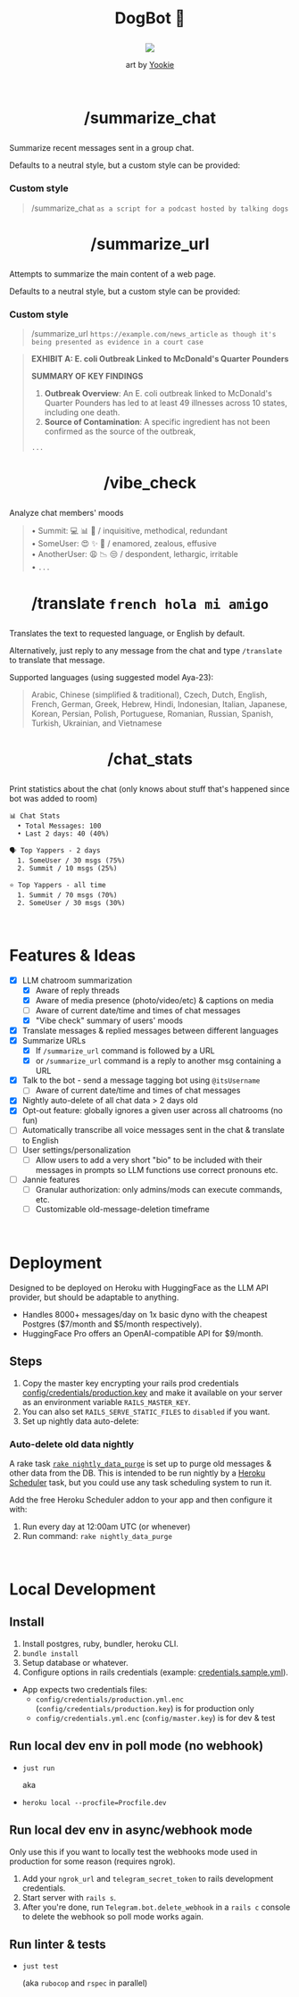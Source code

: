 # <p align="center">DogBot 🐶</p>

<p align="center"><img src="README-image.png" /></p>
<p align="center">art by <a href="https://www.furaffinity.net/user/yookie/">Yookie</a></p>

<br />

# <p align="center">/summarize_chat</p>
Summarize recent messages sent in a group chat.

Defaults to a neutral style, but a custom style can be provided:

### Custom style
> /summarize_chat `as a script for a podcast hosted by talking dogs`

# <p align="center">/summarize_url</p>
Attempts to summarize the main content of a web page.

Defaults to a neutral style, but a custom style can be provided:

### Custom style
> /summarize_url `https://example.com/news_article` `as though it's being presented as evidence in a court case`

>**EXHIBIT A: E. coli Outbreak Linked to McDonald's Quarter Pounders**
>
>**SUMMARY OF KEY FINDINGS**
>
>1. **Outbreak Overview**: An E. coli outbreak linked to McDonald's Quarter Pounders has led to at least 49 illnesses across 10 states, including one death.
>2. **Source of Contamination**: A specific ingredient has not been confirmed as the source of the outbreak,
>
> `...`

# <p align="center">/vibe_check</p>
Analyze chat members' moods

> • Summit: 💻 📊 🤖 / inquisitive, methodical, redundant\
> • SomeUser: 😍 ✨ 💖 / enamored, zealous, effusive\
> • AnotherUser: 😩 📉 😒 / despondent, lethargic, irritable\
> • `...`

# <p align="center">/translate `french hola mi amigo`</p>
Translates the text to requested language, or English by default.

Alternatively, just reply to any message from the chat and type `/translate` to translate that message.

Supported languages (using suggested model Aya-23):

> Arabic, Chinese (simplified & traditional), Czech, Dutch, English, French, German, Greek, Hebrew, Hindi, Indonesian, Italian, Japanese, Korean, Persian, Polish, Portuguese, Romanian, Russian, Spanish, Turkish, Ukrainian, and Vietnamese

# <p align="center">/chat_stats</p>
Print statistics about the chat (only knows about stuff that's happened since bot was added to room)

```
📊 Chat Stats
  • Total Messages: 100
  • Last 2 days: 40 (40%)

🗣 Top Yappers - 2 days
  1. SomeUser / 30 msgs (75%)
  2. Summit / 10 msgs (25%)

⭐ Top Yappers - all time
  1. Summit / 70 msgs (70%)
  2. SomeUser / 30 msgs (30%)
```
<br />

# Features & Ideas
- [x] LLM chatroom summarization
  - [x] Aware of reply threads
  - [x] Aware of media presence (photo/video/etc) & captions on media
  - [ ] Aware of current date/time and times of chat messages
  - [x] "Vibe check" summary of users' moods
- [x] Translate messages & replied messages between different languages
- [x] Summarize URLs
  - [x] If `/summarize_url` command is followed by a URL
  - [x] or `/summarize_url` command is a reply to another msg containing a URL
- [x] Talk to the bot - send a message tagging bot using `@itsUsername`
  - [ ] Aware of current date/time and times of chat messages
- [x] Nightly auto-delete of all chat data > 2 days old
- [x] Opt-out feature: globally ignores a given user across all chatrooms (no fun)
- [ ] Automatically transcribe all voice messages sent in the chat & translate to English
- [ ] User settings/personalization
  - [ ] Allow users to add a very short "bio" to be included with their messages in prompts
        so LLM functions use correct pronouns etc.
- [ ] Jannie features
  - [ ] Granular authorization: only admins/mods can execute commands, etc.
  - [ ] Customizable old-message-deletion timeframe

<br />

# Deployment
Designed to be deployed on Heroku with HuggingFace as the LLM API provider, but should be adaptable to anything.

* Handles 8000+ messages/day on 1x basic dyno with the cheapest Postgres ($7/month and $5/month respectively).
* HuggingFace Pro offers an OpenAI-compatible API for $9/month.

## Steps
1. Copy the master key encrypting your rails prod credentials [config/credentials/production.key](config/credentials/production.key) and make it available on your server as an environment variable `RAILS_MASTER_KEY`.
2. You can also set `RAILS_SERVE_STATIC_FILES` to `disabled` if you want.
3. Set up nightly data auto-delete:

### Auto-delete old data nightly
A rake task [`rake nightly_data_purge`](lib/tasks/nightly_data_purge.rake) is set up to purge old messages & other data from the DB. This is intended to be run nightly by a [Heroku Scheduler](https://devcenter.heroku.com/articles/scheduler) task, but you could use any task scheduling system to run it.

Add the free Heroku Scheduler addon to your app and then configure it with:
1. Run every day at 12:00am UTC (or whenever)
2. Run command: `rake nightly_data_purge`

<br />

# Local Development
## Install
1. Install postgres, ruby, bundler, heroku CLI.
2. `bundle install`
3. Setup database or whatever.
4. Configure options in rails credentials (example: [credentials.sample.yml](./config/credentials.sample.yml)).
  - App expects two credentials files:
    - `config/credentials/production.yml.enc` (`config/credentials/production.key`) is for production only
    - `config/credentials.yml.enc` (`config/master.key`) is for dev & test

## Run local dev env in poll mode (no webhook)
* `just run`

  aka

* `heroku local --procfile=Procfile.dev`

## Run local dev env in async/webhook mode
Only use this if you want to locally test the webhooks mode used in production for some reason (requires ngrok).

1. Add your `ngrok_url` and `telegram_secret_token` to rails development credentials.
2. Start server with `rails s`.
3. After you're done, run `Telegram.bot.delete_webhook` in a `rails c` console to delete the webhook so poll mode works again.

## Run linter & tests
* `just test`

  (aka `rubocop` and `rspec` in parallel)
